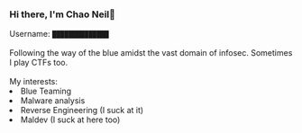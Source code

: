 ### Hi there, I'm Chao Neil👋

<div>
  Username: <code>██████████████</code>
</div>
<br>
Following the way of the blue amidst the vast domain of infosec. Sometimes I play CTFs too.
<br>

<br>
My interests:
<li>
  Blue Teaming
</li>
<li>
  Malware analysis
</li>
<li>
  Reverse Engineering (I suck at it)
</li>
<li>
  Maldev (I suck at here too)
</li>

<br>
<br>


<!--
**ChaoNEil/ChaoNEil** is a ✨ _special_ ✨ repository because its `README.md` (this file) appears on your GitHub profile.

Here are some ideas to get you started:

- 🔭 I’m currently working on ...
- 🌱 I’m currently learning ...
- 👯 I’m looking to collaborate on ...
- 🤔 I’m looking for help with ...
- 💬 Ask me about ...
- 📫 How to reach me: ...
- 😄 Pronouns: ...
- ⚡ Fun fact: ...
-->


